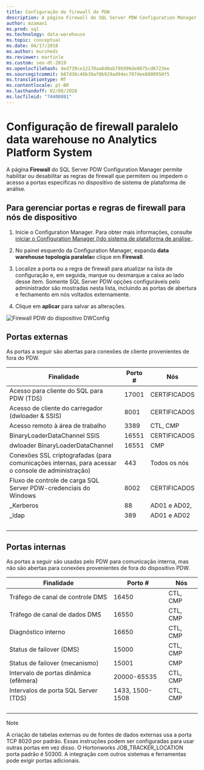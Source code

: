 ```yaml
---
title: Configuração do firewall do PDW
description: A página Firewall do SQL Server PDW Configuration Manager permite habilitar ou desabilitar as regras de firewall que permitem ou impedem o acesso a portas específicas no dispositivo de sistema de plataforma de análise.
author: mzaman1
ms.prod: sql
ms.technology: data-warehouse
ms.topic: conceptual
ms.date: 04/17/2018
ms.author: murshedz
ms.reviewer: martinle
ms.custom: seo-dt-2019
ms.openlocfilehash: 4ed739ce12170aa6d0ab79b996de0075cd6723ee
ms.sourcegitcommit: b87d36c46b39af8b929ad94ec707dee8800950f5
ms.translationtype: MT
ms.contentlocale: pt-BR
ms.lasthandoff: 02/08/2020
ms.locfileid: "74400881"
---
```

# <a name="parallel-data-warehouse-firewall-configuration-in-analytics-platform-system"></a>Configuração de firewall paralelo data warehouse no Analytics Platform System

A página **Firewall** do SQL Server PDW Configuration Manager permite habilitar ou desabilitar as regras de firewall que permitem ou impedem o acesso a portas específicas no dispositivo de sistema de plataforma de análise.  
  
## <a name="to-manage-ports-and-firewall-rules-for-appliance-nodes"></a>Para gerenciar portas e regras de firewall para nós de dispositivo  
  
1.  Inicie o Configuration Manager. Para obter mais informações, consulte [iniciar o Configuration Manager &#40;&#41;do sistema de plataforma de análise ](launch-the-configuration-manager.md).  
  
2.  No painel esquerdo da Configuration Manager, expanda **data warehouse topologia paralela**e clique em **Firewall**.  
  
3.  Localize a porta ou a regra de firewall para atualizar na lista de configuração e, em seguida, marque ou desmarque a caixa ao lado desse item. Somente SQL Server PDW opções configuráveis pelo administrador são mostradas nesta lista, incluindo as portas de abertura e fechamento em nós voltados externamente.  
  
4.  Clique em **aplicar** para salvar as alterações.  
  
![Firewall PDW do dispositivo DWConfig](./media/pdw-firewall-configuration/SQL_Server_PDW_DWConfig_ApplPDWFirewall.png "SQL_Server_PDW_DWConfig_ApplPDWFirewall")  
  
## <a name="external-ports"></a>Portas externas  
As portas a seguir são abertas para conexões de cliente provenientes de fora do PDW.  
  
|Finalidade|Porto #|Nós|  
|-----------|-----------|---------|  
|Acesso para cliente do SQL para PDW (TDS)|17001|CERTIFICADOS|  
|Acesso de cliente do carregador (dwloader & SSIS)|8001|CERTIFICADOS|  
|Acesso remoto à área de trabalho|3389|CTL, CMP|  
|BinaryLoaderDataChannel SSIS|16551|CERTIFICADOS|  
|dwloader BinaryLoaderDataChannel|16551|CMP|  
|Conexões SSL criptografadas (para comunicações internas, para acessar o console de administração)|443|Todos os nós|  
|Fluxo de controle de carga SQL Server PDW-credenciais do Windows|8002|CERTIFICADOS|  
|_Kerberos|88|AD01 e AD02,|  
|_ldap|389|AD01 e AD02|  
| &nbsp; | &nbsp; | &nbsp; |
  
## <a name="internal-ports"></a>Portas internas  
As portas a seguir são usadas pelo PDW para comunicação interna, mas não são abertas para conexões provenientes de fora do dispositivo PDW.  
  
|Finalidade|Porto #|Nós|  
|-----------|-----------|---------|  
|Tráfego de canal de controle DMS|16450|CTL, CMP|  
|Tráfego de canal de dados DMS|16550|CTL, CMP|  
|Diagnóstico interno|16650|CTL, CMP|  
|Status de failover (DMS)|15000|CTL, CMP|  
|Status de failover (mecanismo)|15001|CMP|  
|Intervalo de portas dinâmica (efêmera)|20000-65535|CTL, CMP|  
|Intervalos de porta SQL Server (TDS)|1433, 1500-1508|CTL, CMP|  
| &nbsp; | &nbsp; | &nbsp; |
  
> [!NOTE]  
> A criação de tabelas externas ou de fontes de dados externas usa a porta TCP 8020 por padrão. Essas instruções podem ser configuradas para usar outras portas em vez disso. O Hortonworks JOB_TRACKER_LOCATION porta padrão é 50300. A integração com outros sistemas e ferramentas pode exigir portas adicionais.  
  
<!-- MISSING LINKS ## See Also  
[HDInsight Firewall Configuration &#40;Analytics Platform System&#41;](hdinsight-firewall-configuration.md)
-->
  
